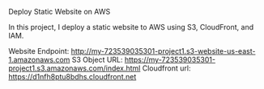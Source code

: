 Deploy Static Website on AWS

In this project, I deploy a static website to AWS using S3, CloudFront, and IAM.


Website Endpoint: http://my-723539035301-project1.s3-website-us-east-1.amazonaws.com
S3 Object URL: https://my-723539035301-project1.s3.amazonaws.com/index.html
Cloudfront url: https://d1nfh8ptu8bdhs.cloudfront.net
